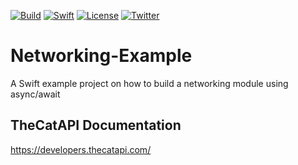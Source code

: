 [![Build](https://github.com/wibosco/Networking-Example/actions/workflows/swift.yml/badge.svg)](https://github.com/wibosco/Networking-Example/actions/workflows/swift.yml)
[![Swift](https://img.shields.io/badge/Swift-5-orange.svg?style=flat)](https://swift.org)
[![License](http://img.shields.io/badge/License-MIT-green.svg?style=flat)](https://github.com/wibosco/Networking-Example/blob/main/LICENSE)
[![Twitter](https://img.shields.io/badge/Twitter-@wibosco-blue.svg?style=flat)](https://twitter.com/wibosco)

# Networking-Example
A Swift example project on how to build a networking module using async/await

## TheCatAPI Documentation
https://developers.thecatapi.com/
